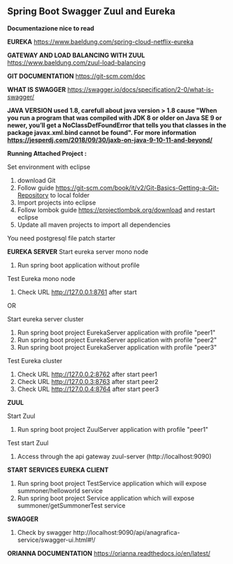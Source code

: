 
Spring Boot Swagger Zuul and Eureka
------------------------------


**Documentazione nice to read**

**EUREKA**
https://www.baeldung.com/spring-cloud-netflix-eureka

**GATEWAY AND LOAD BALANCING WITH ZUUL**
https://www.baeldung.com/zuul-load-balancing

**GIT DOCUMENTATION**
https://git-scm.com/doc

**WHAT IS SWAGGER**
https://swagger.io/docs/specification/2-0/what-is-swagger/

**JAVA VERSION used 1.8, carefull about java version > 1.8 cause "When you run a program that was compiled with JDK 8 or older on Java SE 9 or newer, you’ll get a NoClassDefFoundError that tells you that classes in the package javax.xml.bind cannot be found". For more information https://jesperdj.com/2018/09/30/jaxb-on-java-9-10-11-and-beyond/**


**Running Attached Project :**

Set environment with eclipse
1. download Git
2. Follow guide https://git-scm.com/book/it/v2/Git-Basics-Getting-a-Git-Repository to local folder
3. Import projects into eclipse
4. Follow lombok guide https://projectlombok.org/download and restart eclipse
5. Update all maven projects to import all dependencies

You need postgresql file patch starter



**EUREKA SERVER**
Start eureka server mono node
1. Run spring boot application without profile

Test Eureka mono node
1. Check URL http://127.0.0.1:8761 after start

OR

Start eureka server cluster
1. Run spring boot project EurekaServer application with profile "peer1"
2. Run spring boot project EurekaServer application with profile "peer2"
3. Run spring boot project EurekaServer application with profile "peer3"

Test Eureka cluster
1. Check URL http://127.0.0.2:8762 after start peer1
2. Check URL http://127.0.0.3:8763 after start peer2
3. Check URL http://127.0.0.4:8764 after start peer3



**ZUUL**

Start Zuul 
1. Run spring boot project ZuulServer application with profile "peer1"

Test start Zuul
1. Access through the api gateway zuul-server (http://localhost:9090) 



**START SERVICES EUREKA CLIENT**

1. Run spring boot project TestService application which will expose summoner/helloworld service
2. Run spring boot project Service application which will expose summoner/getSummonerTest service

**SWAGGER**
1. Check by swagger http://localhost:9090/api/anagrafica-service/swagger-ui.html#!/


**ORIANNA DOCUMENTATION**
https://orianna.readthedocs.io/en/latest/

